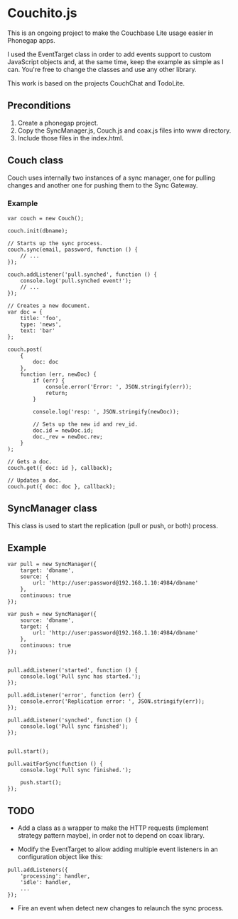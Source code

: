 # Couchito.js

This is an ongoing project to make the Couchbase Lite usage easier in Phonegap apps.

I used the EventTarget class in order to add events support to custom JavaScript objects and, at
the same time, keep the example as simple as I can. You're free to change the classes and use any 
other library.

This work is based on the projects CouchChat and TodoLite.


## Preconditions

1. Create a phonegap project.
2. Copy the SyncManager.js, Couch.js and coax.js files into www directory.
3. Include those files in the index.html.


## Couch class

Couch uses internally two instances of a sync manager, one for pulling changes and another one for
pushing them to the Sync Gateway.

### Example

```
var couch = new Couch();

couch.init(dbname);

// Starts up the sync process.
couch.sync(email, password, function () {
	// ...
});

couch.addListener('pull.synched', function () {    
    console.log('pull.synched event!');
    // ...
});

// Creates a new document.
var doc = {
    title: 'foo',
    type: 'news',
    text: 'bar'
};

couch.post(
    {
        doc: doc
    }, 
    function (err, newDoc) {
        if (err) {
            console.error('Error: ', JSON.stringify(err));
            return;
        }

        console.log('resp: ', JSON.stringify(newDoc));

        // Sets up the new id and rev_id.
        doc.id = newDoc.id;
        doc._rev = newDoc.rev;
    }
);

// Gets a doc.
couch.get({ doc: id }, callback);

// Updates a doc.
couch.put({ doc: doc }, callback);

```


## SyncManager class

This class is used to start the replication (pull or push, or both) process.

## Example

```
var pull = new SyncManager({ 
	target: 'dbname', 
	source: { 
		url: 'http://user:password@192.168.1.10:4984/dbname'
	}, 
	continuous: true 
});

var push = new SyncManager({ 
	source: 'dbname', 
	target: { 
		url: 'http://user:password@192.168.1.10:4984/dbname'
	}, 
	continuous: true 
});


pull.addListener('started', function () {
	console.log('Pull sync has started.');
});

pull.addListener('error', function (err) {
	console.error('Replication error: ', JSON.stringify(err));
});

pull.addListener('synched', function () {
	console.log('Pull sync finished');
});


pull.start();

pull.waitForSync(function () { 
	console.log('Pull sync finished.');

	push.start();
});
```


## TODO

- Add a class as a wrapper to make the HTTP requests (implement strategy pattern maybe), in order
not to depend on coax library.

- Modify the EventTarget to allow adding multiple event listeners in an configuration object like this:

```
pull.addListeners({
    'processing': handler,
    'idle': handler,
    ...
});
```

- Fire an event when detect new changes to relaunch the sync process.

